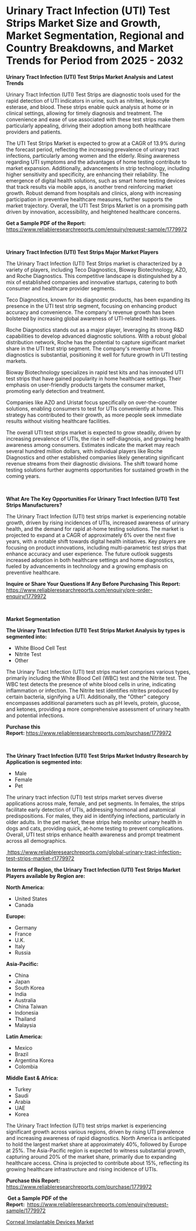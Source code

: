 <p><h1>Urinary Tract Infection (UTI) Test Strips Market Size and Growth, Market Segmentation, Regional and Country Breakdowns, and Market Trends for Period from 2025 -  2032</h1></p><p><strong>Urinary Tract Infection (UTI) Test Strips Market Analysis and Latest Trends</strong></p>
<p><p>Urinary Tract Infection (UTI) Test Strips are diagnostic tools used for the rapid detection of UTI indicators in urine, such as nitrites, leukocyte esterase, and blood. These strips enable quick analysis at home or in clinical settings, allowing for timely diagnosis and treatment. The convenience and ease of use associated with these test strips make them particularly appealing, driving their adoption among both healthcare providers and patients.</p><p>The UTI Test Strips Market is expected to grow at a CAGR of 13.9% during the forecast period, reflecting the increasing prevalence of urinary tract infections, particularly among women and the elderly. Rising awareness regarding UTI symptoms and the advantages of home testing contribute to market expansion. Additionally, advancements in strip technology, including higher sensitivity and specificity, are enhancing their reliability. The emergence of digital health solutions, such as smart home testing devices that track results via mobile apps, is another trend reinforcing market growth. Robust demand from hospitals and clinics, along with increasing participation in preventive healthcare measures, further supports the market trajectory. Overall, the UTI Test Strips Market is on a promising path driven by innovation, accessibility, and heightened healthcare concerns.</p></p>
<p><strong>Get a Sample PDF of the Report:&nbsp;</strong> <a href="https://www.reliableresearchreports.com/enquiry/request-sample/1779972?utm_campaign=3013&utm_medium=2&utm_source=Github&utm_content=ia&utm_term=04032025&utm_id=urinary-tract-infection-uti-test-strips">https://www.reliableresearchreports.com/enquiry/request-sample/1779972</a></p>
<p>&nbsp;</p>
<p><strong>Urinary Tract Infection (UTI) Test Strips Major Market Players</strong></p>
<p><p>The Urinary Tract Infection (UTI) Test Strips market is characterized by a variety of players, including Teco Diagnostics, Bioway Biotechnology, AZO, and Roche Diagnostics. This competitive landscape is distinguished by a mix of established companies and innovative startups, catering to both consumer and healthcare provider segments. </p><p>Teco Diagnostics, known for its diagnostic products, has been expanding its presence in the UTI test strip segment, focusing on enhancing product accuracy and convenience. The company's revenue growth has been bolstered by increasing global awareness of UTI-related health issues. </p><p>Roche Diagnostics stands out as a major player, leveraging its strong R&D capabilities to develop advanced diagnostic solutions. With a robust global distribution network, Roche has the potential to capture significant market share in the UTI test strip segment. The company's revenue from diagnostics is substantial, positioning it well for future growth in UTI testing markets.</p><p>Bioway Biotechnology specializes in rapid test kits and has innovated UTI test strips that have gained popularity in home healthcare settings. Their emphasis on user-friendly products targets the consumer market, promoting early detection and treatment.</p><p>Companies like AZO and Uristat focus specifically on over-the-counter solutions, enabling consumers to test for UTIs conveniently at home. This strategy has contributed to their growth, as more people seek immediate results without visiting healthcare facilities.</p><p>The overall UTI test strips market is expected to grow steadily, driven by increasing prevalence of UTIs, the rise in self-diagnosis, and growing health awareness among consumers. Estimates indicate the market may reach several hundred million dollars, with individual players like Roche Diagnostics and other established companies likely generating significant revenue streams from their diagnostic divisions. The shift toward home testing solutions further augments opportunities for sustained growth in the coming years.</p></p>
<p>&nbsp;</p>
<p><strong>What Are The Key Opportunities For Urinary Tract Infection (UTI) Test Strips Manufacturers?</strong></p>
<p><p>The Urinary Tract Infection (UTI) test strips market is experiencing notable growth, driven by rising incidences of UTIs, increased awareness of urinary health, and the demand for rapid at-home testing solutions. The market is projected to expand at a CAGR of approximately 6% over the next five years, with a notable shift towards digital health initiatives. Key players are focusing on product innovations, including multi-parametric test strips that enhance accuracy and user experience. The future outlook suggests increased adoption in both healthcare settings and home diagnostics, fueled by advancements in technology and a growing emphasis on preventive healthcare.</p></p>
<p><strong>Inquire or Share Your Questions If Any Before Purchasing This Report:</strong> <a href="https://www.reliableresearchreports.com/enquiry/pre-order-enquiry/1779972?utm_campaign=3013&utm_medium=2&utm_source=Github&utm_content=ia&utm_term=04032025&utm_id=urinary-tract-infection-uti-test-strips">https://www.reliableresearchreports.com/enquiry/pre-order-enquiry/1779972</a></p>
<p>&nbsp;</p>
<p><strong>Market Segmentation</strong></p>
<p><strong>The Urinary Tract Infection (UTI) Test Strips Market Analysis by types is segmented into:</strong></p>
<p><ul><li>White Blood Cell Test</li><li>Nitrite Test</li><li>Other</li></ul></p>
<p><p>The Urinary Tract Infection (UTI) test strips market comprises various types, primarily including the White Blood Cell (WBC) test and the Nitrite test. The WBC test detects the presence of white blood cells in urine, indicating inflammation or infection. The Nitrite test identifies nitrites produced by certain bacteria, signifying a UTI. Additionally, the "Other" category encompasses additional parameters such as pH levels, protein, glucose, and ketones, providing a more comprehensive assessment of urinary health and potential infections.</p></p>
<p><strong>Purchase this Report:&nbsp;</strong><a href="https://www.reliableresearchreports.com/purchase/1779972?utm_campaign=3013&utm_medium=2&utm_source=Github&utm_content=ia&utm_term=04032025&utm_id=urinary-tract-infection-uti-test-strips">https://www.reliableresearchreports.com/purchase/1779972</a></p>
<p>&nbsp;</p>
<p><strong>The Urinary Tract Infection (UTI) Test Strips Market Industry Research by Application is segmented into:</strong></p>
<p><ul><li>Male</li><li>Female</li><li>Pet</li></ul></p>
<p><p>The urinary tract infection (UTI) test strips market serves diverse applications across male, female, and pet segments. In females, the strips facilitate early detection of UTIs, addressing hormonal and anatomical predispositions. For males, they aid in identifying infections, particularly in older adults. In the pet market, these strips help monitor urinary health in dogs and cats, providing quick, at-home testing to prevent complications. Overall, UTI test strips enhance health awareness and prompt treatment across all demographics.</p></p>
<p><a href="https://www.reliableresearchreports.com/global-urinary-tract-infection-test-strips-market-r1779972?utm_campaign=3013&utm_medium=2&utm_source=Github&utm_content=ia&utm_term=04032025&utm_id=urinary-tract-infection-uti-test-strips">&nbsp;https://www.reliableresearchreports.com/global-urinary-tract-infection-test-strips-market-r1779972</a></p>
<p><strong>In terms of Region, the Urinary Tract Infection (UTI) Test Strips Market Players available by Region are:</strong></p>
<p>
    <p> <strong> North America: </strong>
        <ul>
            <li>United States</li>
            <li>Canada</li>
        </ul>
        </p> 
    <p> <strong> Europe: </strong>
        <ul>
            <li>Germany</li>
            <li>France</li>
            <li>U.K.</li>
            <li>Italy</li>
            <li>Russia</li>
        </ul>
        </p> 
    <p> <strong> Asia-Pacific: </strong>
        <ul>
            <li>China</li>
            <li>Japan</li>
            <li>South Korea</li>
            <li>India</li>
            <li>Australia</li>
            <li>China Taiwan</li>
            <li>Indonesia</li>
            <li>Thailand</li>
            <li>Malaysia</li>
        </ul>
        </p> 
    <p> <strong> Latin America: </strong>
        <ul>
            <li>Mexico</li>
            <li>Brazil</li>
            <li>Argentina Korea</li>
            <li>Colombia</li>
        </ul>
        </p> 
    <p> <strong> Middle East & Africa: </strong>
        <ul>
            <li>Turkey</li>
            <li>Saudi</li>
            <li>Arabia</li>
            <li>UAE</li>
            <li>Korea</li>
        </ul>
    </p>
    </p>
<p><p>The Urinary Tract Infection (UTI) test strips market is experiencing significant growth across various regions, driven by rising UTI prevalence and increasing awareness of rapid diagnostics. North America is anticipated to hold the largest market share at approximately 40%, followed by Europe at 25%. The Asia-Pacific region is expected to witness substantial growth, capturing around 20% of the market share, primarily due to expanding healthcare access. China is projected to contribute about 15%, reflecting its growing healthcare infrastructure and rising incidence of UTIs.</p></p>
<p><strong>Purchase this Report: </strong><a href="https://www.reliableresearchreports.com/purchase/1779972?utm_campaign=3013&utm_medium=2&utm_source=Github&utm_content=ia&utm_term=04032025&utm_id=urinary-tract-infection-uti-test-strips">https://www.reliableresearchreports.com/purchase/1779972</a></p>
<p>&nbsp;<strong>Get a Sample PDF of the Report:&nbsp;&nbsp;</strong><a href="https://www.reliableresearchreports.com/enquiry/request-sample/1779972?utm_campaign=3013&utm_medium=2&utm_source=Github&utm_content=ia&utm_term=04032025&utm_id=urinary-tract-infection-uti-test-strips">https://www.reliableresearchreports.com/enquiry/request-sample/1779972</a></p>
<p><strong></strong></p>
<p><p><a href="https://github.com/micbotam/Market-Research-Report-List-1/blob/main/corneal-implantable-devices-market.md?utm_campaign=3013&utm_medium=2&utm_source=Github&utm_content=ia&utm_term=04032025&utm_id=urinary-tract-infection-uti-test-strips">Corneal Implantable Devices Market</a></p></p>